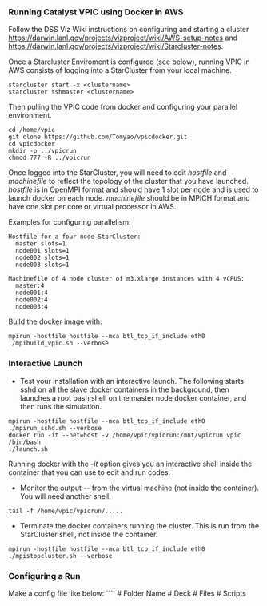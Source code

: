 
<h3> Running Catalyst VPIC using Docker in AWS </h3>

Follow the DSS Viz Wiki instructions on configuring and starting a cluster https://darwin.lanl.gov/projects/vizproject/wiki/AWS-setup-notes and https://darwin.lanl.gov/projects/vizproject/wiki/Starcluster-notes.

Once a Starcluster Enviroment is configured (see below), running VPIC in AWS consists of logging into a StarCluster from your local machine. 
````
starcluster start -x <clustername>
starcluster sshmaster <clustername>
````
Then pulling the VPIC code from docker and configuring your parallel environment.
````
cd /home/vpic
git clone https://github.com/Tomyao/vpicdocker.git
cd vpicdocker
mkdir -p ../vpicrun
chmod 777 -R ../vpicrun
````
Once logged into the StarCluster, you will need to edit _hostfile_ and _machinefile_ to reflect the topology of the cluster that you 
have launched.  _hostfile_ is in OpenMPI format and should have 1 slot per node and is used to launch docker on each node.
_machinefile_ should be in MPICH format and have one slot per core or virtual processor in AWS.

Examples for configuring parallelism:
````
Hostfile for a four node StarCluster:
  master slots=1
  node001 slots=1
  node002 slots=1
  node003 slots=1
  
Machinefile of 4 node cluster of m3.xlarge instances with 4 vCPUS:
  master:4
  node001:4
  node002:4
  node003:4
````
Build the docker image with:
````
mpirun -hostfile hostfile --mca btl_tcp_if_include eth0 ./mpibuild_vpic.sh --verbose
````

<h3> Interactive Launch </h3>
   
  * Test your installation with an interactive launch.  The following starts sshd on all the slave docker containers in the background, then launches a root bash shell on the master node docker container, and then runs the simulation.
````
mpirun -hostfile hostfile --mca btl_tcp_if_include eth0 ./mpirun_sshd.sh --verbose
docker run -it --net=host -v /home/vpic/vpicrun:/mnt/vpicrun vpic /bin/bash
./launch.sh
````
Running docker with the _-it_ option gives you an interactive shell inside the container that you can use to edit and run codes.

  * Monitor the output -- from the virtual machine (not inside the container).  You will need another shell.
  
````
tail -f /home/vpic/vpicrun/.....
````

  * Terminate the docker containers running the cluster.  This is run from the StarCluster shell, not inside the container.
````
mpirun -hostfile hostfile --mca btl_tcp_if_include eth0 ./mpistopcluster.sh --verbose
````

<h3> Configuring a Run </h3>
Make a config file like below:
````
# Folder Name
<folder name>
# Deck
<deck path>
# Files
<file 1 path>
<file 2 path>
# Scripts
<script 1 path>
<script 2 path>
# End
````
The folder name is the name (not path) of the folder where the run is going to occur.
The deck name is the input deck path.
The file paths are the files that you want to be in the same folder as where the run is going to occur.
The script paths are the paths of the in-situ scripts that you want to run.
Make sure to keep # Folder Name, # Deck, # Files, # Scripts, and # End, since runvpic.sh will use them to parse for the correct information.
